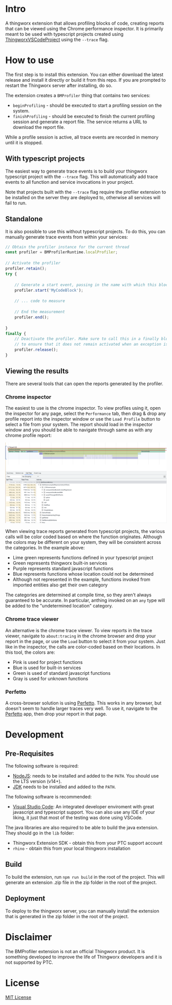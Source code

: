 # Intro

A thingworx extension that allows profiling blocks of code, creating reports that can be viewed using the Chrome performance inspector. It is primarily meant to be used with typescript projects created using [ThingworxVSCodeProject](https://github.com/BogdanMihaiciuc/ThingworxVSCodeProject) using the `--trace` flag.

# How to use

The first step is to install this extension. You can either download the latest release and install it directly or build it from this repo. If you are prompted to restart the Thingworx server after installing, do so.

The extension creates a `BMProfiler` thing that contains two services:
 - `beginProfiling` - should be executed to start a profiling session on the system.
 - `finishProfiling` - should be executed to finish the current profiling session and generate a report file. The service returns a URL to download the report file.

While a profile session is active, all trace events are recorded in memory until it is stopped.

## With typescript projects

The easiest way to generate trace events is to build your thingworx typescript project with the `--trace` flag. This will automatically add trace events to all function and service invocations in your project.

Note that projects built with the `--trace` flag require the profiler extension to be installed on the server they are deployed to, otherwise all services will fail to run.

## Standalone

It is also possible to use this without typescript projects. To do this, you can manually generate trace events from within your services:
```js
// Obtain the profiler instance for the current thread
const profiler = BMProfilerRuntime.localProfiler;

// Activate the profiler
profiler.retain();
try {

    // Generate a start event, passing in the name with which this block will appear in the report
    profiler.start('MyCodeBlock');

    // ... code to measure

    // End the measurement
    profiler.end();

}
finally {
    // Deactivate the profiler. Make sure to call this in a finally block
    // to ensure that it does not remain activated when an exception is thrown
    profiler.release();
}
```

## Viewing the results

There are several tools that can open the reports generated by the profiler. 

### Chrome inspector
The easiest to use is the chrome inspector. To view profiles using it, open the inspector for any page, select the `Performance` tab, then drag & drop any profile report into the inspector window or use the `Load Profile` button to select a file from your system. The report should load in the inspector window and you should be able to navigate through same as with any chrome profile report:

![ReportExample](assets/ExampleTrace.png)

When viewing trace reports generated from typescript projects, the various calls will be color coded based on where the function originates. Although the colors may be different on your system, they will be consistent across the categories. In the example above:
 - Lime green represents functions defined in your typescript project
 - Green represents thingworx built-in services
 - Purple represents standard javascript functions
 - Blue represents functions whose location could not be determined
 - Although not represented in the example, functions invoked from imported entities also get their own category

The categories are determined at compile time, so they aren't always guaranteed to be accurate. In particular, anthing invoked on an `any` type will be added to the "undetermined location" category.

### Chrome trace viewer
An alternative is the chrome trace viewer. To view reports in the trace viewer, navigate to `about:tracing` in the chrome browser and drop your report in the page, or use the `Load` button to select it from your system. Just like in the inspector, the calls are color-coded based on their locations. In this tool, the colors are:
 - Pink is used for project functions
 - Blue is used for built-in services
 - Green is used of standard javascript functions
 - Gray is used for unknown functions

### Perfetto

A cross-browser solution is using [Perfetto](https://ui.perfetto.dev). This works in any browser, but doesn't seem to handle larger traces very well. To use it, navigate to the [Perfetto](https://ui.perfetto.dev) app, then drop your report in that page.

# Development

## Pre-Requisites

The following software is required:

* [NodeJS](https://nodejs.org/en/): needs to be installed and added to the `PATH`. You should use the LTS version (v14+).
* [JDK](https://www.oracle.com/java/technologies/downloads/) needs to be installed and added to the `PATH`.

The following software is recommended:

* [Visual Studio Code](https://code.visualstudio.com/): An integrated developer enviroment with great javascript and typescript support. You can also use any IDE of your liking, it just that most of the testing was done using VSCode.

The java libraries are also required to be able to build the java extension. They should go in the `lib` folder:
* Thingworx Extension SDK - obtain this from your PTC support account
* `rhino` - obtain this from your local thingworx installation

## Build

To build the extension, run `npm run build` in the root of the project. This will generate an extension .zip file in the zip folder in the root of the project.

## Deployment

To deploy to the thingworx server, you can manually install the extension that is generated in the zip folder in the root of the project.

# Disclaimer

The BMProfiler extension is not an official Thingworx product. It is something developed to improve the life of Thingworx developers and it is not supported by PTC.

# License

[MIT License](license)
